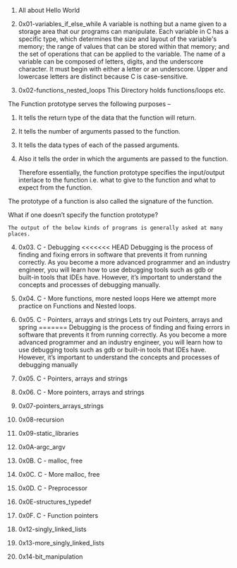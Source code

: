 1. All about Hello World

2. 0x01-variables_if_else_while
	A variable is nothing but a name given to a storage area that our programs can manipulate. Each variable in C has a specific type, which determines the size and layout of the variable's memory; the range of values that can be stored within that memory; and the set of operations that can be applied to the variable. The name of a variable can be composed of letters, digits, and the underscore character. It must begin with either a letter or an underscore. Upper and lowercase letters are distinct because C is case-sensitive.


3. 0x02-functions_nested_loops
	This Directory holds functions/loops etc.

The Function prototype serves the following purposes – 

1) It tells the return type of the data that the function will return. 

2) It tells the number of arguments passed to the function. 

3) It tells the data types of each of the passed arguments. 

4) Also it tells the order in which the arguments are passed to the function.

	Therefore essentially, the function prototype specifies the input/output interlace to the function i.e. what to give to the function and what to expect from the function.

The prototype of a function is also called the signature of the function.

What if one doesn’t specify the function prototype? 

	The output of the below kinds of programs is generally asked at many places. 

4. 0x03. C - Debugging
<<<<<<< HEAD
	Debugging is the process of finding and fixing errors in software that prevents it from running correctly. As you become a more advanced programmer and an industry engineer, you will learn how to use debugging tools such as gdb or built-in tools that IDEs have. However, it’s important to understand the concepts and processes of debugging manually.


5. 0x04. C - More functions, more nested loops
Here we attempt more practice on Functions and Nested loops.

6. 0x05. C - Pointers, arrays and strings
Lets try out Pointers, arrays and spring
=======
	Debugging is the process of finding and fixing errors in software that prevents it from running correctly. As you become a more advanced programmer and an industry engineer, you will learn how to use debugging tools such as gdb or built-in tools that IDEs have. However, it’s important to understand the concepts and processes of debugging manually

5. 0x05. C - Pointers, arrays and strings

6. 0x06. C - More pointers, arrays and strings

7. 0x07-pointers_arrays_strings

8. 0x08-recursion

9. 0x09-static_libraries

10. 0x0A-argc_argv

11. 0x0B. C - malloc, free

12. 0x0C. C - More malloc, free

13. 0x0D. C - Preprocessor

14. 0x0E-structures_typedef

15. 0x0F. C - Function pointers

16. 0x12-singly_linked_lists

17. 0x13-more_singly_linked_lists

18. 0x14-bit_manipulation
